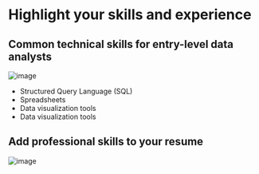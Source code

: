 # Highlight your skills and experience
## Common technical skills for entry-level data analysts

![image](https://github.com/user-attachments/assets/0021d4c7-4cc1-44d3-a5ac-3e923f63a133)
- Structured Query Language (SQL)
- Spreadsheets
- Data visualization tools
- Data visualization tools

## Add professional skills to your resume

![image](https://github.com/user-attachments/assets/91ca21f5-bc40-4d18-8eba-861557354c05)
